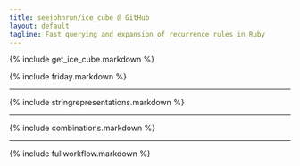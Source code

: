 ```yaml
---
title: seejohnrun/ice_cube @ GitHub
layout: default
tagline: Fast querying and expansion of recurrence rules in Ruby
---
```


{% include get_ice_cube.markdown %}

{% include friday.markdown %}

-----

{% include stringrepresentations.markdown %}

-----

{% include combinations.markdown %}

-----

{% include fullworkflow.markdown %}